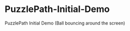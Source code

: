 PuzzlePath-Initial-Demo
=======================

PuzzlePath Initial Demo (Ball bouncing around the screen)